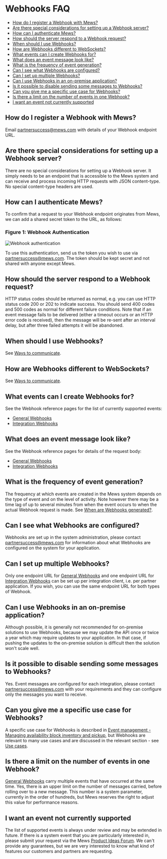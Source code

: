 # Webhooks FAQ

* [How do I register a Webhook with Mews?](#how-do-i-register-a-webhook-with-mews)
* [Are there special considerations for setting up a Webhook server?](#are-there-special-considerations-for-setting-up-a-webhook-server)
* [How can I authenticate Mews?](#how-can-i-authenticate-mews)
* [How should the server respond to a Webhook request?](#how-should-the-server-respond-to-a-webhook-request)
* [When should I use Webhooks?](#when-should-i-use-webhooks)
* [How are Webhooks different to WebSockets?](#how-are-webhooks-different-to-websockets)
* [What events can I create Webhooks for?](#what-events-can-i-create-webhooks-for)
* [What does an event message look like?](what-does-an-event-message-look-like)
* [What is the frequency of event generation?](#what-is-the-frequency-of-event-generation)
* [Can I see what Webhooks are configured?](#can-i-see-what-webhooks-are-configured)
* [Can I set up multiple Webhooks?](#can-i-set-up-multiple-webhooks)
* [Can I use Webhooks in an on-premise application?](#can-i-use-webhooks-in-an-on-premise-application)
* [Is it possible to disable sending some messages to Webhooks?](#is-it-possible-to-disable-sending-some-messages-to-webhooks)
* [Can you give me a specific use case for Webhooks?](#can-you-give-me-a-specific-use-case-for-webhooks)
* [Is there a limit on the number of events in one Webhook?](#is-there-a-limit-on-the-number-of-events-in-one-webhook)
* [I want an event not currently supported](#i-want-an-event-not-currently-supported)

## How do I register a Webhook with Mews?

Email [partnersuccess@mews.com](mailto://partnersuccess@mews.com) with details of your Webhook endpoint URL.

## Are there special considerations for setting up a Webhook server?

There are no special considerations for setting up a Webhook server.
It simply needs to be an endpoint that is accessible to the Mews system and can receive and process incoming HTTP requests with JSON content-type.
No special content-type headers are used.

## How can I authenticate Mews?

To confirm that a request to your Webhook endpoint originates from Mews, we can add a shared secret token to the URL, as follows:

### Figure 1: Webhook Authentication
![Webhook authentication](../.gitbook/assets/webhook-auth.png)

To use this authentication, send us the token you wish to use via [partnersuccess@mews.com](mailto://partnersuccess@mews.com).
The token should be kept secret and not shared with anyone except Mews.

## How should the server respond to a Webhook request?

HTTP status codes should be returned as normal, e.g. you can use HTTP status code 200 or 202 to indicate success.
You should send 400 codes and 500 codes as normal for different failure conditions.
Note that if an event message fails to be delivered (either a timeout occurs or an HTTP error code is received), then the message will be re-sent after an interval delay, but after three failed attempts it will be abandoned.

## When should I use Webhooks?

See [Ways to communicate](../guidelines/communicate.md).

## How are Webhooks different to WebSockets?

See [Ways to communicate](../guidelines/communicate.md).

## What events can I create Webhooks for?

See the Webhook reference pages for the list of currently supported events:

* [General Webhooks](wh-general.md)
* [Integration Webhooks](wh-integration.md)

## What does an event message look like?

See the Webhook reference pages for details of the request body:

* [General Webhooks](wh-general.md)
* [Integration Webhooks](wh-integration.md)

## What is the frequency of event generation?

The frequency at which events are created in the Mews system depends on the type of event and on the level of activity.
Note however there may be a time lag of up to several minutes from when the event occurs to when the actual Webhook request is made.
See [When are Webhooks generated?](../guidelines/communicate.md#when-are-webhooks-generated).

## Can I see what Webhooks are configured?

Webhooks are set up in the system administration, please contact [partnersuccess@mews.com](mailto://partnersuccess@mews.com) for information about what Webhooks are configured on the system for your application.

## Can I set up multiple Webhooks?

Only one endpoint URL for [General Webhooks](wh-general.md) and one endpoint URL for [Integration Webhooks](wh-integration.md) can be set up per integration client, i.e. per partner application.
If you wish, you can use the same endpoint URL for both types of Webhook.

## Can I use Webhooks in an on-premise application?

Although possible, it is generally not recommended for on-premise solutions to use Webhooks,
because we may update the API once or twice a year which may require updates to your application.
In that case, if pushing the updates to the on-premise solution is difficult then the solution won't scale well.

## Is it possible to disable sending some messages to Webhooks?

Yes. Event messages are configured for each integration, please contact [partnersuccess@mews.com](mailto://partnersuccess@mews.com) with your requirements and they can configure only the messages you want to receive.

## Can you give me a specific use case for Webhooks?

A specific use case for Webhooks is described in [Event management - Managing availability block inventory and pickup](../use-cases/event-management.md#managing-availability-block-inventory-and-pickup),
but Webhooks are relevant to many use cases and are discussed in the relevant section - see [Use cases](../use-cases/README.md).

## Is there a limit on the number of events in one Webhook?

[General Webhooks](wh-general.md) carry multiple events that have occurred at the same time.
Yes, there is an upper limit on the number of messages carried, before rolling over to a new message.
This number is a system parameter, currently in the order of hundreds, but Mews reserves the right to adjust this value for performance reasons.

## I want an event not currently supported

The list of supported events is always under review and may be extended in future.
If there is a system event that you are particularly interested in, please submit your request via the Mews [Product Ideas Forum](https://feedback.mews.com/).
We can't provide any guarantees, but we are very interested to know what kind of features our customers and partners are requesting.
